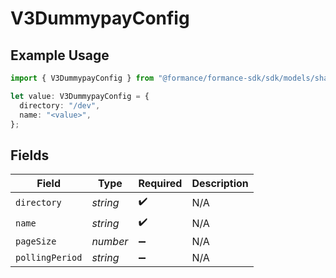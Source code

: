 # V3DummypayConfig

## Example Usage

```typescript
import { V3DummypayConfig } from "@formance/formance-sdk/sdk/models/shared";

let value: V3DummypayConfig = {
  directory: "/dev",
  name: "<value>",
};
```

## Fields

| Field              | Type               | Required           | Description        |
| ------------------ | ------------------ | ------------------ | ------------------ |
| `directory`        | *string*           | :heavy_check_mark: | N/A                |
| `name`             | *string*           | :heavy_check_mark: | N/A                |
| `pageSize`         | *number*           | :heavy_minus_sign: | N/A                |
| `pollingPeriod`    | *string*           | :heavy_minus_sign: | N/A                |
